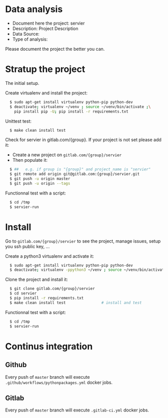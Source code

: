 # Data analysis
- Document here the project: servier
- Description: Project Description
- Data Source:
- Type of analysis:

Please document the project the better you can.

# Stratup the project

The initial setup.

Create virtualenv and install the project:
```bash
  $ sudo apt-get install virtualenv python-pip python-dev
  $ deactivate; virtualenv ~/venv ; source ~/venv/bin/activate ;\
    pip install pip -U; pip install -r requirements.txt
```

Unittest test:
```bash
  $ make clean install test
```

Check for servier in gitlab.com/{group}.
If your project is not set please add it:

- Create a new project on `gitlab.com/{group}/servier`
- Then populate it:

```bash
  $ ##   e.g. if group is "{group}" and project_name is "servier"
  $ git remote add origin git@gitlab.com:{group}/servier.git
  $ git push -u origin master
  $ git push -u origin --tags
```

Functionnal test with a script:
```bash
  $ cd /tmp
  $ servier-run
```
# Install
Go to `gitlab.com/{group}/servier` to see the project, manage issues,
setup you ssh public key, ...

Create a python3 virtualenv and activate it:
```bash
  $ sudo apt-get install virtualenv python-pip python-dev
  $ deactivate; virtualenv -ppython3 ~/venv ; source ~/venv/bin/activate
```

Clone the project and install it:
```bash
  $ git clone gitlab.com/{group}/servier
  $ cd servier
  $ pip install -r requirements.txt
  $ make clean install test                # install and test
```
Functionnal test with a script:
```bash
  $ cd /tmp
  $ servier-run
``` 

# Continus integration
## Github 
Every push of `master` branch will execute `.github/workflows/pythonpackages.yml` docker jobs.
## Gitlab
Every push of `master` branch will execute `.gitlab-ci.yml` docker jobs.
